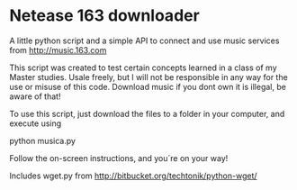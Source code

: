 # Netease 163 downloader

A little python script and a simple API to connect and use music services from http://music.163.com

This script was created to test certain concepts learned in a class of my Master studies. Usale freely, but I will not be responsible in any way for the use or misuse of this code. Download music if you dont own it is illegal, be aware of that!

To use this script, just download the files to a folder in your computer, and execute using

python musica.py

Follow the on-screen instructions, and you´re on your way!

Includes wget.py from http://bitbucket.org/techtonik/python-wget/
